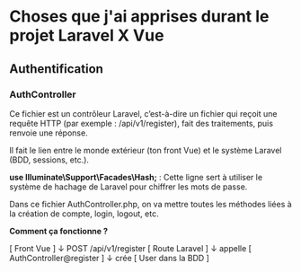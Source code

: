# Choses que j'ai apprises durant le projet Laravel X Vue

## Authentification
### AuthController
Ce fichier est un contrôleur Laravel, c’est-à-dire un fichier qui reçoit une requête HTTP (par exemple : /api/v1/register), fait des traitements, puis renvoie une réponse.

Il fait le lien entre le monde extérieur (ton front Vue) et le système Laravel (BDD, sessions, etc.).

**use Illuminate\Support\Facades\Hash;** : Cette ligne sert à utiliser le système de hachage de Laravel pour chiffrer les mots de passe.

Dans ce fichier AuthController.php, on va mettre toutes les méthodes liées à la création de compte, login, logout, etc.

**Comment ça fonctionne ?**

[ Front Vue ]
     ↓ POST /api/v1/register
[ Route Laravel ]
     ↓ appelle
[ AuthController@register ]
     ↓ crée
[ User dans la BDD ]
